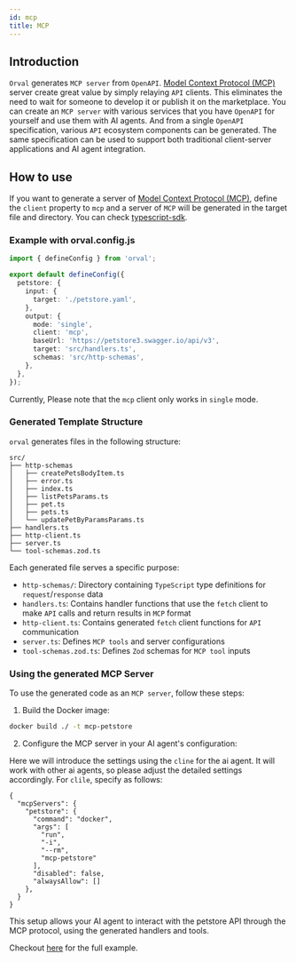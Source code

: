 ```yaml
---
id: mcp
title: MCP
---
```


## Introduction

`Orval` generates `MCP server` from `OpenAPI`.
[Model Context Protocol (MCP)](https://modelcontextprotocol.io/introduction) server create great value by simply relaying `API` clients.
This eliminates the need to wait for someone to develop it or publish it on the marketplace. You can create an `MCP server` with various services that you have `OpenAPI` for yourself and use them with AI agents.
And from a single `OpenAPI` specification, various `API` ecosystem components can be generated. The same specification can be used to support both traditional client-server applications and AI agent integration.

## How to use

If you want to generate a server of [Model Context Protocol (MCP)](https://modelcontextprotocol.io/introduction), define the `client` property to `mcp` and a server of `MCP` will be generated in the target file and directory. You can check <a href="https://github.com/modelcontextprotocol/typescript-sdk" target="_blank">typescript-sdk</a>.

### Example with orval.config.js

```ts
import { defineConfig } from 'orval';

export default defineConfig({
  petstore: {
    input: {
      target: './petstore.yaml',
    },
    output: {
      mode: 'single',
      client: 'mcp',
      baseUrl: 'https://petstore3.swagger.io/api/v3',
      target: 'src/handlers.ts',
      schemas: 'src/http-schemas',
    },
  },
});
```

Currently, Please note that the `mcp` client only works in `single` mode.

### Generated Template Structure

`orval` generates files in the following structure:

```
src/
├── http-schemas
│   ├── createPetsBodyItem.ts
│   ├── error.ts
│   ├── index.ts
│   ├── listPetsParams.ts
│   ├── pet.ts
│   ├── pets.ts
│   └── updatePetByParamsParams.ts
├── handlers.ts
├── http-client.ts
├── server.ts
└── tool-schemas.zod.ts
```

Each generated file serves a specific purpose:

- `http-schemas/`: Directory containing `TypeScript` type definitions for `request`/`response` data
- `handlers.ts`: Contains handler functions that use the `fetch` client to make `API` calls and return results in `MCP` format
- `http-client.ts`: Contains generated `fetch` client functions for `API` communication
- `server.ts`: Defines `MCP tools` and server configurations
- `tool-schemas.zod.ts`: Defines `Zod` schemas for `MCP tool` inputs

### Using the generated MCP Server

To use the generated code as an `MCP server`, follow these steps:

1. Build the Docker image:

```sh
docker build ./ -t mcp-petstore
```

2. Configure the MCP server in your AI agent's configuration:

Here we will introduce the settings using the `cline` for the ai agent. It will work with other ai agents, so please adjust the detailed settings accordingly.
For `clile`, specify as follows:

```
{
  "mcpServers": {
    "petstore": {
      "command": "docker",
      "args": [
        "run",
        "-i",
        "--rm",
        "mcp-petstore"
      ],
      "disabled": false,
      "alwaysAllow": []
    },
  }
}
```

This setup allows your AI agent to interact with the petstore API through the MCP protocol, using the generated handlers and tools.

Checkout <a href="https://github.com/orval-labs/orval/tree/master/samples/mcp/petstore" target="_blank">here</a> for the full example.

